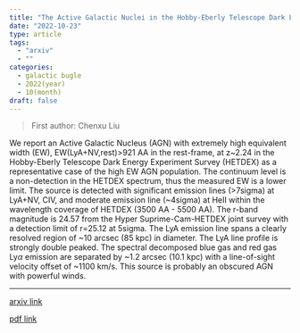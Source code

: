 ```yaml
---
title: "The Active Galactic Nuclei in the Hobby-Eberly Telescope Dark Energy Experiment Survey (HETDEX) III. A red quasar with extremely high equivalent widths showing powerful outflows"
date: "2022-10-23"
type: article
tags:
  - "arxiv"
  - ""
categories:
  - galactic bugle
  - 2022(year)
  - 10(month)
draft: false
---
```


> First author: Chenxu Liu

 We report an Active Galactic Nucleus (AGN) with extremely high equivalent
width (EW), EW(LyA+NV,rest)>921 AA in the rest-frame, at z~2.24 in the
Hobby-Eberly Telescope Dark Energy Experiment Survey (HETDEX) as a
representative case of the high EW AGN population. The continuum level is a
non-detection in the HETDEX spectrum, thus the measured EW is a lower limit.
The source is detected with significant emission lines (>7sigma) at LyA+NV,
CIV, and moderate emission line (~4sigma) at HeII within the wavelength
coverage of HETDEX (3500 AA - 5500 AA). The r-band magnitude is 24.57 from the
Hyper Suprime-Cam-HETDEX joint survey with a detection limit of r=25.12 at
5sigma. The LyA emission line spans a clearly resolved region of ~10 arcsec (85
kpc) in diameter. The LyA line profile is strongly double peaked. The spectral
decomposed blue gas and red gas Ly$\alpha$ emission are separated by ~1.2
arcsec (10.1 kpc) with a line-of-sight velocity offset of ~1100 km/s. This
source is probably an obscured AGN with powerful winds.

---
[arxiv link](http://arxiv.org/abs/2210.12679v1)

[pdf link](http://arxiv.org/pdf/2210.12679v1)